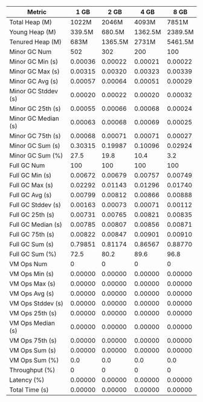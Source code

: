 | Metric | 1 GB | 2 GB | 4 GB | 8 GB |
|------|----|----|----|----|
| Total Heap (M) | 1022M | 2046M | 4093M | 7851M |
| Young Heap (M) | 339.5M | 680.5M | 1362.5M | 2389.5M |
| Tenured Heap (M) | 683M | 1365.5M | 2731M | 5461.5M |
| Minor GC Num | 502 | 302 | 200 | 100 |
| Minor GC Min (s) | 0.00036 | 0.00022 | 0.00021 | 0.00022 |
| Minor GC Max (s) | 0.00315 | 0.00320 | 0.00323 | 0.00339 |
| Minor GC Avg (s) | 0.00057 | 0.00064 | 0.00051 | 0.00029 |
| Minor GC Stddev (s) | 0.00020 | 0.00022 | 0.00020 | 0.00032 |
| Minor GC 25th (s) | 0.00055 | 0.00066 | 0.00068 | 0.00024 |
| Minor GC Median (s) | 0.00063 | 0.00068 | 0.00069 | 0.00025 |
| Minor GC 75th (s) | 0.00068 | 0.00071 | 0.00071 | 0.00027 |
| Minor GC Sum (s) | 0.30315 | 0.19987 | 0.10096 | 0.02924 |
| Minor GC Sum (%) | 27.5 | 19.8 | 10.4 | 3.2 |
| Full GC Num | 100 | 100 | 100 | 100 |
| Full GC Min (s) | 0.00672 | 0.00679 | 0.00757 | 0.00749 |
| Full GC Max (s) | 0.02292 | 0.01143 | 0.01296 | 0.01740 |
| Full GC Avg (s) | 0.00799 | 0.00812 | 0.00866 | 0.00888 |
| Full GC Stddev (s) | 0.00163 | 0.00073 | 0.00071 | 0.00112 |
| Full GC 25th (s) | 0.00731 | 0.00765 | 0.00821 | 0.00835 |
| Full GC Median (s) | 0.00785 | 0.00807 | 0.00856 | 0.00871 |
| Full GC 75th (s) | 0.00822 | 0.00847 | 0.00901 | 0.00910 |
| Full GC Sum (s) | 0.79851 | 0.81174 | 0.86567 | 0.88770 |
| Full GC Sum (%) | 72.5 | 80.2 | 89.6 | 96.8 |
| VM Ops Num | 0 | 0 | 0 | 0 |
| VM Ops Min (s) | 0.00000 | 0.00000 | 0.00000 | 0.00000 |
| VM Ops Max (s) | 0.00000 | 0.00000 | 0.00000 | 0.00000 |
| VM Ops Avg (s) | 0.00000 | 0.00000 | 0.00000 | 0.00000 |
| VM Ops Stddev (s) | 0.00000 | 0.00000 | 0.00000 | 0.00000 |
| VM Ops 25th (s) | 0.00000 | 0.00000 | 0.00000 | 0.00000 |
| VM Ops Median (s) | 0.00000 | 0.00000 | 0.00000 | 0.00000 |
| VM Ops 75th (s) | 0.00000 | 0.00000 | 0.00000 | 0.00000 |
| VM Ops Sum (s) | 0.00000 | 0.00000 | 0.00000 | 0.00000 |
| VM Ops Sum (%) | 0.0 | 0.0 | 0.0 | 0.0 |
| Throughput (%) | 0 | 0 | 0 | 0 |
| Latency (%) | 0.00000 | 0.00000 | 0.00000 | 0.00000 |
| Total Time (s) | 0.00000 | 0.00000 | 0.00000 | 0.00000 |
